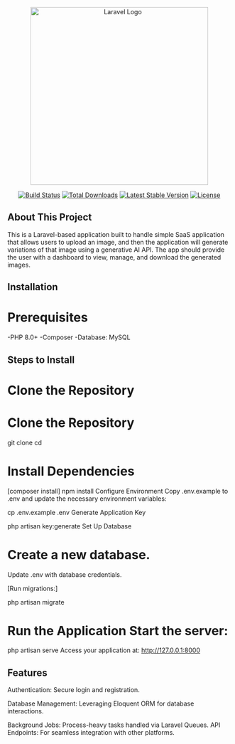 <p align="center"><a href="https://laravel.com" target="_blank"><img src="https://raw.githubusercontent.com/laravel/art/master/logo-lockup/5%20SVG/2%20CMYK/1%20Full%20Color/laravel-logolockup-cmyk-red.svg" width="400" alt="Laravel Logo"></a></p> <p align="center"> <a href="https://github.com/laravel/framework/actions"><img src="https://github.com/laravel/framework/workflows/tests/badge.svg" alt="Build Status"></a> <a href="https://packagist.org/packages/laravel/framework"><img src="https://img.shields.io/packagist/dt/laravel/framework" alt="Total Downloads"></a> <a href="https://packagist.org/packages/laravel/framework"><img src="https://img.shields.io/packagist/v/laravel/framework" alt="Latest Stable Version"></a> <a href="https://packagist.org/packages/laravel/framework"><img src="https://img.shields.io/packagist/l/laravel/framework" alt="License"></a> </p>

## About This Project
This is a Laravel-based application built to handle simple SaaS application that allows users to upload an image, and then the application will generate variations of that image using a generative AI API. The app should provide the user with a dashboard to view, manage, and download the generated images.

## Installation
# Prerequisites
-PHP 8.0+
-Composer
-Database: MySQL

## Steps to Install
# Clone the Repository

# Clone the Repository

git clone <repository-url>
cd <project-directory>

# Install Dependencies

[composer install]
npm install
Configure Environment Copy .env.example to .env and update the necessary environment variables:


cp .env.example .env
Generate Application Key


php artisan key:generate
Set Up Database

# Create a new database.
Update .env with database credentials.

[Run migrations:]

php artisan migrate

# Run the Application Start the server:


php artisan serve
Access your application at: http://127.0.0.1:8000

## Features

Authentication: Secure login and registration.

Database Management: Leveraging Eloquent ORM for database interactions.

Background Jobs: Process-heavy tasks handled via Laravel Queues.
API Endpoints: For seamless integration with other platforms.
